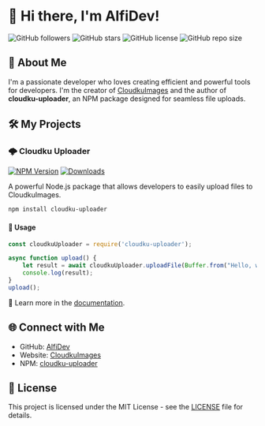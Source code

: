 # 👋 Hi there, I'm AlfiDev!

![GitHub followers](https://img.shields.io/github/followers/AlfiCloud?style=social)
![GitHub stars](https://img.shields.io/github/stars/AlfiCloud/cloudku-uploader?style=social)
![GitHub license](https://img.shields.io/github/license/AlfiCloud/cloudku-uploader)
![GitHub repo size](https://img.shields.io/github/repo-size/AlfiCloud/cloudku-uploader)

## 🚀 About Me

I'm a passionate developer who loves creating efficient and powerful tools for developers. I'm the creator of [CloudkuImages](https://cloudkuimages.com) and the author of **cloudku-uploader**, an NPM package designed for seamless file uploads.

## 🛠️ My Projects

### 🌩️ Cloudku Uploader

[![NPM Version](https://img.shields.io/npm/v/cloudku-uploader)](https://www.npmjs.com/package/cloudku-uploader)
[![Downloads](https://img.shields.io/npm/dt/cloudku-uploader)](https://www.npmjs.com/package/cloudku-uploader)

A powerful Node.js package that allows developers to easily upload files to CloudkuImages.

```bash
npm install cloudku-uploader
```

#### 🔧 Usage

```javascript
const cloudkuUploader = require('cloudku-uploader');

async function upload() {
    let result = await cloudkuUploader.uploadFile(Buffer.from("Hello, world!"), "hello.txt");
    console.log(result);
}
upload();
```

📌 Learn more in the [documentation](https://cloudkuimages.com/docs).

## 🌐 Connect with Me

- GitHub: [AlfiDev](https://github.com/AlfiCloud)
- Website: [CloudkuImages](https://cloudkuimages.com)
- NPM: [cloudku-uploader](https://www.npmjs.com/package/cloudku-uploader)

## 📜 License

This project is licensed under the MIT License - see the [LICENSE](LICENSE) file for details.

